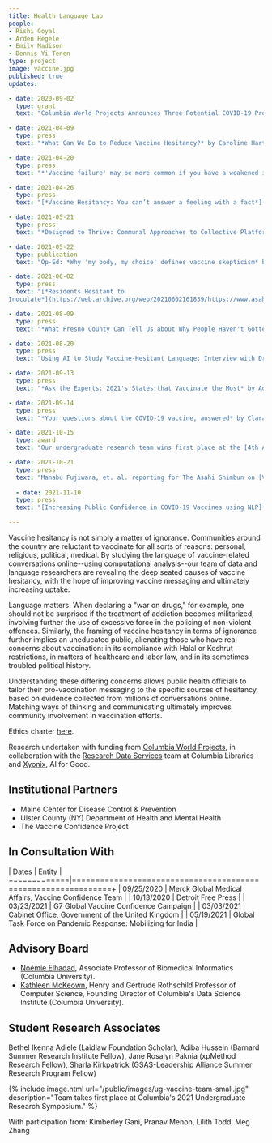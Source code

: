 ```yaml
---
title: Health Language Lab
people:
- Rishi Goyal
- Arden Hegele
- Emily Madison
- Dennis Yi Tenen
type: project
image: vaccine.jpg
published: true
updates:

- date: 2020-09-02
  type: grant
  text: "Columbia World Projects Announces Three Potential COVID-19 Projects in [New Report](https://worldprojects.columbia.edu/news-media/columbia-world-projects-announces-three-potential-covid-19-projects-new-report)."

- date: 2021-04-09
  type: press
  text: "*What Can We Do to Reduce Vaccine Hesitancy?* by Caroline Harting for [Columbia News](https://news.columbia.edu/news/covid-vaccine-hesitancy-project)."

- date: 2021-04-20
  type: press
  text: "*'Vaccine failure' may be more common if you have a weakened immune system. Here's why.* by Katie Camero for [Miami Herald](https://web.archive.org/web/20210914205048/https://www.miamiherald.com/news/coronavirus/article250791739.html)."

- date: 2021-04-26
  type: press
  text: "[*Vaccine Hesitancy: You can’t answer a feeling with a fact*](https://www.youtube.com/watch?v=h1OD3xP9yJA) from KGW News (NBC) in Portland."

- date: 2021-05-21
  type: press
  text: "*Designed to Thrive: Communal Approaches to Collective Platforms* by Dennis Tenen for [The Reboot](https://thereboot.com/designed-to-thrive-communal-approaches-to-collective-platforms/)."

- date: 2021-05-22
  type: publication
  text: "Op-Ed: *Why 'my body, my choice' defines vaccine skepticism* by Rishi Goyal, Arden Hegele, Dennis Tenen, for [Los Angeles Times](https://www.latimes.com/opinion/story/2021-05-22/vaccine-hesitancy-language-covid)."

- date: 2021-06-02
  type: press
  text: "[*Residents Hesitant to
Inoculate*](https://web.archive.org/web/20210602161839/https://www.asahi.com/articles/ASP5Z6QKXP5TUHBI00F.html) by Manabu Fujiwara writing for The Asahi Shimbun (in Japanese)."

- date: 2021-08-09
  type: press
  text: "*What Fresno County Can Tell Us about Why People Haven't Gotten the Shot* by Mina Kim with Rishi Goyal for [KQED](https://www.kqed.org/forum/2010101884884/what-fresno-county-can-tell-us-about-why-people-havent-gotten-the-shot)."

- date: 2021-08-20
  type: press
  text: "Using AI to Study Vaccine-Hesitant Language: Interview with Dr. Dennis Tenen on [*Your AI Injection*](https://podcast.xyonix.com/1785161/9059014-using-ai-to-study-vaccine-hesitant-language-interview-with-dr-dennis-tenen)."

- date: 2021-09-13
  type: press
  text: "*Ask the Experts: 2021's States that Vaccinate the Most* by Adam Mcann writing for [Wallethub](https://web.archive.org/web/20210913233902/https://wallethub.com/edu/states-that-vaccinate-the-most/66237)."

- date: 2021-09-14
  type: press
  text: "*Your questions about the COVID-19 vaccine, answered* by Clara Hendrickson writing for the [Detroit Free Press](https://web.archive.org/web/20210914204759/https://www.freep.com/story/news/health/2021/09/14/should-i-get-the-covid-vaccine/8260869002/)."

- date: 2021-10-15
  type: award
  text: "Our undergraduate research team wins first place at the [4th Annual Undergraduate Research Symposium](https://web.archive.org/web/20211102162750/https://urf.columbia.edu/undergraduate-research-symposium/2021), Columbia University."

- date: 2021-10-21
  type: press
  text: "Manabu Fujiwara, et. al. reporting for The Asahi Shimbun on [Vaccine Mandates in the United States](https://web.archive.org/web/20211101143045/https://www.asahi.com/articles/ASPBN5CHLPBJUHBI001.htmlx[)."
  
  - date: 2021-11-10
  type: press
  text: "[Increasing Public Confidence in COVID-19 Vaccines using NLP](https://web.archive.org/web/20211119150621/https://pnw.ai/article/increasing-public-confidence-in-covid-19-vaccines-using-nlp/72241938) by Alexander Gary writing for PNW.AI"

---
```


Vaccine hesitancy is not simply a matter of ignorance. Communities around the country are
reluctant to vaccinate for all sorts of reasons: personal, religious, political, medical. By
studying the language of vaccine-related conversations online--using computational
analysis--our team of data and language researchers are revealing the deep seated causes of
vaccine hesitancy, with the hope of improving vaccine messaging and ultimately increasing
uptake.

Language matters. When declaring a "war on drugs," for example, one should not be surprised if
the treatment of addiction becomes militarized, involving further the use of excessive force in
the policing of non-violent offences. Similarly, the framing of vaccine hesitancy in terms of
ignorance further implies an uneducated public, alienating those who have real concerns about
vaccination: in its compliance with Halal or Koshrut restrictions, in matters of healthcare and
labor law, and in its sometimes troubled political history.

Understanding these differing concerns allows public health officials to tailor their
pro-vaccination messaging to the specific sources of hesitancy, based on evidence collected
from millions of conversations online. Matching ways of thinking and communicating ultimately
improves community involvement in vaccination efforts.

Ethics charter [here][10].

Research undertaken with funding from [Columbia World Projects][103], in collaboration with the
[Research Data Services][101] team at Columbia Libraries and [Xyonix][102], AI for Good.

[10]: https://docs.google.com/document/d/1CySyCm6Jz1L53egGS6ex_SANGJydnTbNx6IvQnZDxxI/edit?usp=sharing
[101]: https://library.columbia.edu/services/research-data-services.html
[102]: https://www.xyonix.com/
[103]: https://worldprojects.columbia.edu/

## Institutional Partners

- Maine Center for Disease Control & Prevention
- Ulster County (NY) Department of Health and Mental Health
- The Vaccine Confidence Project

## In Consultation With

| Dates      | Entity                                                       |
+============|==============================================================+
| 09/25/2020 | Merck Global Medical Affairs, Vaccine Confidence Team        |
| 10/13/2020 | Detroit Free Press                                           |
| 03/23/2021 | G7 Global Vaccine Confidence Campaign                        |
| 03/03/2021 | Cabinet Office, Government of the United Kingdom             |
| 05/19/2021 | Global Task Force on Pandemic Response: Mobilizing for India |

## Advisory Board

- [Noémie Elhadad][4], Associate Professor of Biomedical Informatics (Columbia University).
- [Kathleen McKeown][5], Henry and Gertrude Rothschild Professor of Computer Science, Founding
Director of Columbia's Data Science Institute (Columbia University).

[4]: https://www.dbmi.columbia.edu/profile/noemie-elhadad/
[5]: http://www.cs.columbia.edu/~kathy/


## Student Research Associates

Bethel Ikenna Adiele (Laidlaw Foundation Scholar),
Adiba Hussein (Barnard Summer Research Institute Fellow),
Jane Rosalyn Paknia (xpMethod Research Fellow),
Sharla Kirkpatrick (GSAS-Leadership Alliance Summer Research Program Fellow)

{% include image.html url="/public/images/ug-vaccine-team-small.jpg" description="Team takes first place at Columbia's 2021 Undergraduate Research Symposium." %}

With participation from:
Kimberley Gani,
Pranav Menon,
Lilith Todd,
Meg Zhang


